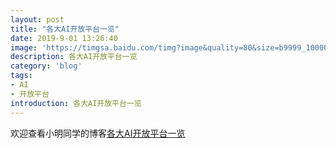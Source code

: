 ```yaml
---
layout: post
title: "各大AI开放平台一览"
date: 2019-9-01 13:26:40
image: 'https://timgsa.baidu.com/timg?image&quality=80&size=b9999_10000&sec=1567052365369&di=0312ebcfd4ff246fbd6d05167d0028b0&imgtype=0&src=http%3A%2F%2Fstatic.open-open.com%2Fnews%2FuploadImg%2F20150930%2F20150930102200_733.png'
description: 各大AI开放平台一览
category: 'blog'
tags:
- AI
- 开放平台
introduction: 各大AI开放平台一览
---
```


欢迎查看小明同学的博客[各大AI开放平台一览](https://victorfengming.github.io/2019/09/ai.xxx.com/)




